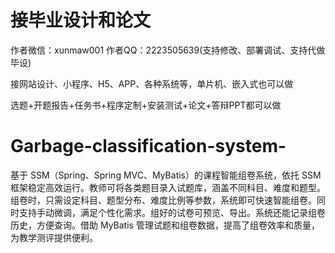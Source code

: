 # 接毕业设计和论文
作者微信：xunmaw001  作者QQ：2223505639(支持修改、部署调试、支持代做毕设)

接网站设计、小程序、H5、APP、各种系统等，单片机、嵌入式也可以做

选题+开题报告+任务书+程序定制+安装测试+论文+答辩PPT都可以做
# Garbage-classification-system-
基于 SSM（Spring、Spring MVC、MyBatis）的课程智能组卷系统，依托 SSM 框架稳定高效运行。教师可将各类题目录入试题库，涵盖不同科目、难度和题型。组卷时，只需设定科目、题型分布、难度比例等参数，系统即可快速智能组卷。同时支持手动微调，满足个性化需求。组好的试卷可预览、导出。系统还能记录组卷历史，方便查询。借助 MyBatis 管理试题和组卷数据，提高了组卷效率和质量，为教学测评提供便利。 
